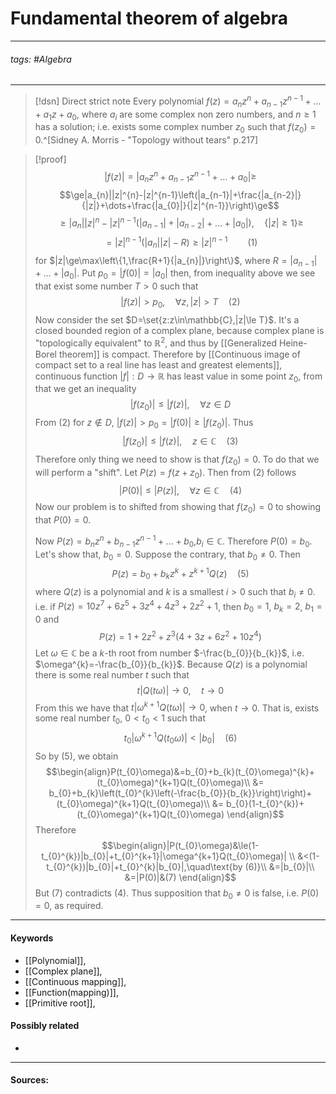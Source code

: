 # Fundamental theorem of algebra 
***
###### tags: #Algebra  
***
>[!dsn] Direct strict note
>Every polynomial $f(z)=a_{n}z^{n}+a_{n-1}z^{n-1}+\dots+a_{1}z+a_{0}$, where $a_{i}$ are some complex non zero numbers, and $n\ge1$ has a solution; i.e. exists some complex number $z_{0}$ such that $f(z_{0})=0$.^[Sidney A. Morris - "Topology without tears" p.217]

>[!proof]
>$$|f(z)|=|a_{n}z^{n}+a_{n-1}z^{n-1}+\dots+a_{0}|\ge$$
>$$\ge|a_{n}||z|^{n}-|z|^{n-1}\left(|a_{n-1}|+\frac{|a_{n-2}|}{|z|}+\dots+\frac{|a_{0}|}{|z|^{n-1}}\right)\ge$$
>$$\ge|a_{n}||z|^{n}-|z|^{n-1}\left(|a_{n-1}|+|a_{n-2}|+\dots+|a_{0}|\right),\quad \{|z|\ge1\}\ge$$
>$$=|z|^{n-1}\left(|a_{n}||z|-R\right)\ge|z|^{n-1}\qquad (1)$$ for $|z|\ge\max\left\{1,\frac{R+1}{|a_{n}|}\right\}$, where $R=|a_{n-1}|+\dots+|a_{0}|$. Put $p_{0}=|f(0)|=|a_{0}|$ then, from inequality above we see that exist some number $T>0$ such that $$|f(z)|>p_{0},\quad\forall z,|z|>T\quad(2)$$
>Now consider the set $D=\set{z:z\in\mathbb{C},|z|\le T}$. It's a closed bounded region of a complex plane, because complex plane is "topologically equivalent" to $\mathbb{R}^{2}$, and thus by [[Generalized Heine-Borel theorem]] is compact. Therefore by [[Continuous image of compact set to a real line has least and greatest elements]], continuous function $|f|:D\to\mathbb{R}$ has least value in some point $z_{0}$, from that we get an inequality $$|f(z_{0})|\le|f(z)|,\quad\forall z\in D$$ From $(2)$ for $z\notin D$, $|f(z)|>p_{0}=|f(0)|\ge|f(z_{0})|$. Thus $$|f(z_{0})|\le|f(z)|,\quad z\in\mathbb{C}\quad(3)$$ Therefore only thing we need to show is that $f(z_{0})=0$. To do that we will perform a "shift". Let $P(z)=f(z+z_{0})$. Then from $(2)$ follows $$|P(0)|\le|P(z)|,\quad\forall z\in\mathbb{C}\quad(4)$$ Now our problem is to shifted from showing that $f(z_{0})=0$ to showing that $P(0)=0$.
>
>Now $P(z)=b_{n}z^{n}+b_{n-1}z^{n-1}+\dots+b_{0}$,$b_{i}\in\mathbb{C}$. Therefore $P(0)=b_{0}$. Let's show that, $b_{0}=0$.
>Suppose the contrary, that $b_{0}\ne0$. Then $$P(z)=b_{0}+b_{k}z^{k}+z^{k+1}Q(z)\quad(5)$$ where $Q(z)$ is a polynomial and $k$ is a smallest $i>0$ such that $b_{i}\ne0$. i.e. if $P(z)=10z^{7}+6z^{5}+3z^{4}+4z^{3}+2z^{2}+1$, then $b_{0}=1$, $b_{k}=2$, $b_{1}=0$ and $$P(z)=1+2z^{2}+z^{3}(4+3z+6z^{2}+10z^{4})$$ Let $\omega\in\mathbb{C}$ be a $k$-th root from number $-\frac{b_{0}}{b_{k}}$, i.e. $\omega^{k}=-\frac{b_{0}}{b_{k}}$.
>Because $Q(z)$ is a polynomial there is some real number $t$ such that $$t|Q(t\omega)|\to0,\quad t\to0$$ From this we have that $t|\omega^{k+1}Q(t\omega)|\to0$, when $t\to0$. That is, exists some real number $t_{0}$, $0<t_{0}<1$ such that $$t_{0}|\omega^{k+1}Q(t_{0}\omega)|<|b_{0}|\quad(6)$$ So by $(5)$, we obtain $$\begin{align}P(t_{0}\omega)&=b_{0}+b_{k}(t_{0}\omega)^{k}+(t_{0}\omega)^{k+1}Q(t_{0}\omega)\\ &= b_{0}+b_{k}\left(t_{0}^{k}\left(-\frac{b_{0}}{b_{k}}\right)\right)+(t_{0}\omega)^{k+1}Q(t_{0}\omega)\\ &= b_{0}(1-t_{0}^{k})+(t_{0}\omega)^{k+1}Q(t_{0}\omega) \end{align}$$ 
>Therefore $$\begin{align}|P(t_{0}\omega)&\le(1-t_{0}^{k})|b_{0}|+t_{0}^{k+1}|\omega^{k+1}Q(t_{0}\omega)| \\ &<(1-t_{0}^{k})|b_{0}|+t_{0}^{k}|b_{0}|,\quad\text{by (6)}\\ &=|b_{0}|\\ &=|P(0)|&(7) \end{align}$$ But $(7)$ contradicts $(4)$. Thus supposition that $b_{0}\ne0$ is false, i.e. $P(0)=0$, as required.

***
#### Keywords
- [[Polynomial]],
- [[Complex plane]],
- [[Continuous mapping]],
- [[Function(mapping)]],
- [[Primitive root]],
#### Possibly related
- 
***
#### Sources: